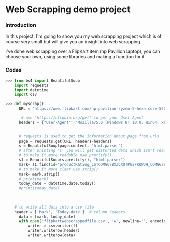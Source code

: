 # Web Scrapping demo project

### Introduction

In this project, I'm going to show you my web scrapping project which is of course very small but will give you an insight into web scrapping.

I've done web scrapping over a FlipKart item (hp Pavillion laptop), you can choose your own, using some libraries and making a function for it.

### Codes

```python
>>> from bs4 import BeautifulSoup
    import requests
    import datetime
    import csv

>>> def myscrap():
      URL = 'https://www.flipkart.com/hp-pavilion-ryzen-5-hexa-core-5500u-8-gb-512-gb-ssd-windows-10-home-14-ec0035au-thin-light-laptop/p/itmf7055ef4f789e?pid=COMG67BXZCXUTPG2&lid=LSTCOMG67BXZCXUTPG2FKQWDH&marketplace=FLIPKART&store=6bo%2Fb5g&srno=b_1_12&otracker=browse&fm=organic&iid=61ce0909-4573-4be0-8650-c12502df16e5.COMG67BXZCXUTPG2.SEARCH&ppt=None&ppn=None&ssid=9iuvjcdlm80000001671536456969'

       # use 'https://httpbin.org/get' to get your User Agent
      headers = {"User-Agent": "Mozilla/5.0 (Windows NT 10.0; Win64; x64) AppleWebKit/537.36 (KHTML, like Gecko) Chrome/108.0.0.0 Safari/537.36", "Accept-Encoding":"gzip, deflate", "Accept":"text/html,application/xhtml+xml,application/xml;q=0.9,*/*;q=0.8", "DNT":"1","Connection":"close", "Upgrade-Insecure-Requests":"1"}
     

      # requests is used to get the information about page from urls
      page = requests.get(URL, headers=headers)
      s = BeautifulSoup(page.content, "html.parser")
      # after printing 's' you will get distorted data which isn't readable
      # to make it more readable use prettify()
      s1 = BeautifulSoup(s.prettify(), "html.parser")
      mark= s1.find(id='productRating_LSTCOMG67BXZCXUTPG2FKQWDH_COMG67BXZCXUTPG2_').get_text()
      # to make it more clear use strip()
      mark= mark.strip()
      # print(mark)
      today_date = datetime.date.today()
      #print(today_date)
      
    
    
    # to write all data into a csv file
    header = ['Mark', 'Today-date']  # column headers
      data = [mark, today_date]
      with open('flipkartwebscrappedfile.csv', 'w', newline='', encoding='UTF8') as f:
          writer = csv.writer(f)
          writer.writerow(header)
          writer.writerow(data)
```
